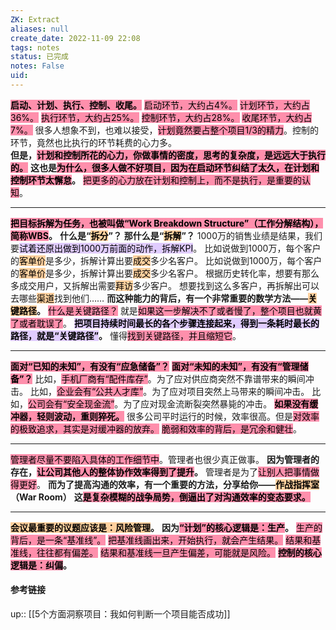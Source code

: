 ```yaml
---
ZK: Extract
aliases: null
create_date: 2022-11-09 22:08
tags: notes
status: 已完成 
notes: False
uid: 
---
```


**<mark style="background: #FF5582A6;">启动、计划、执行、控制、收尾。</mark>**
<mark style="background: #FF5582A6;">启动环节，大约占4%。</mark>
<mark style="background: #FF5582A6;">计划环节，大约占36%。</mark>
<mark style="background: #FF5582A6;">执行环节，大约占25%。</mark>
<mark style="background: #FF5582A6;">控制环节，大约占28%。</mark>
<mark style="background: #FF5582A6;">收尾环节，大约占7%。</mark>
很多人想象不到，也难以接受，<mark style="background: #FF5582A6;">计划竟然要占整个项目1/3的精力</mark>。控制的环节，竟然也比执行的环节耗费的心力多。  
**但是，<mark style="background: #FF5582A6;">计划和控制所花的心力，你做事情的密度，思考的复杂度，是远远大于执行的。</mark>**
**这也是<mark style="background: #FF5582A6;">为什么，很多人做不好项目，因为在启动环节纠结了太久，在计划和控制环节太懈怠</mark>。**
<mark style="background: #FF5582A6;">把更多的心力放在计划和控制上，而不是执行，是重要的认知</mark>。

---

**<mark style="background: #FF5582A6;">把目标拆解为任务，也被叫做“Work Breakdown Structure”（工作分解结构），简称WBS</mark>。**
**什么是“<mark style="background: #FFB86CA6;">拆分</mark>”？**
**那什么是“<mark style="background: #FFB86CA6;">拆解</mark>”？**
1000万的销售业绩是结果，我们要<mark style="background: #D2B3FFA6;">试着还原出做到1000万前面的动作，拆解KPI</mark>。
比如说做到1000万，每个客户的<mark style="background: #FFB86CA6;">客单价</mark>是多少，拆解计算出要<mark style="background: #FFB86CA6;">成交</mark>多少名客户。
比如说做到1000万，每个客户的<mark style="background: #FFB86CA6;">客单价</mark>是多少，拆解计算出要<mark style="background: #FFB86CA6;">成交</mark>多少名客户。
根据历史转化率，想要有那么多成交用户，又拆解出需要<mark style="background: #FFB86CA6;">拜访</mark>多少客户。
想要找到这么多客户，再拆解出可以去哪些<mark style="background: #FFB86CA6;">渠道</mark>找到他们……
**而这种能力的背后，有一个非常重要的数学方法——<mark style="background: #FFB86CA6;">关键路径</mark>。**
<mark style="background: #FF5582A6;">什么是关键路径？</mark>
就是<mark style="background: #FF5582A6;">如果这一步解决不了或者慢了，整个项目也就黄了或者耽误了</mark>。
**<mark style="background: #D2B3FFA6;">把项目持续时间最长的各个步骤连接起来，得到一条耗时最长的路径，就是“关键路径”</mark>。**
懂得<mark style="background: #FF5582A6;">找到关键路径，并且缩短它</mark>。

---

**<mark style="background: #FF5582A6;">面对“已知的未知”，有没有“应急储备”？</mark>**
**<mark style="background: #FF5582A6;">面对“未知的未知”，有没有“管理储备”？</mark>**
比如，<mark style="background: #FF5582A6;">手机厂商有“配件库存”</mark>。为了应对供应商突然不靠谱带来的瞬间冲击。
比如，<mark style="background: #FF5582A6;">企业会有“公共人才库”</mark>。为了应对项目突然上马带来的瞬间冲击。
比如，<mark style="background: #FF5582A6;">公司会有“安全现金流”</mark>。为了应对现金流断裂突然暴毙的冲击。
**<mark style="background: #FF5582A6;">如果没有缓冲器，轻则波动，重则猝死。</mark>**
很多公司平时运行的时候，效率很高。但是<mark style="background: #FF5582A6;">对效率的极致追求，其实是对缓冲器的放弃。</mark>
<mark style="background: #FF5582A6;">脆弱和效率的背后，是冗余和健壮</mark>。

---

<mark style="background: #FF5582A6;">管理者尽量不要陷入具体的工作细节中</mark>。管理者也很少真正做事。
**因为管理者的存在，<mark style="background: #FF5582A6;">让公司其他人的整体协作效率得到了提升</mark>。**
管理者是为了<mark style="background: #FF5582A6;">让别人把事情做得更好</mark>。
**而为了提高沟通的效率，有一个重要的方法，分享给你——<mark style="background: #FFB86CA6;">作战指挥室</mark>（War Room）**
**这<mark style="background: #FF5582A6;">是复杂模糊的战争局势，倒逼出了对沟通效率的变态要求。</mark>**

---

**<mark style="background: #FFB86CA6;">会议最重要的议题应该是：风险管理</mark>。**
**因为<mark style="background: #FF5582A6;">“计划”的核心逻辑是：生产</mark>。**
<mark style="background: #FF5582A6;">生产的背后，是一条“基准线”。</mark>
<mark style="background: #FF5582A6;">把基准线画出来，开始执行，就会产生结果。</mark>
<mark style="background: #FF5582A6;">结果和基准线，往往都有偏差。</mark>
<mark style="background: #FF5582A6;">结果和基准线一旦产生偏差，可能就是风险。</mark>
**<mark style="background: #FF5582A6;">控制的核心逻辑是：纠偏</mark>。**


#### 参考链接

up:: [[5个方面洞察项目：我如何判断一个项目能否成功]]